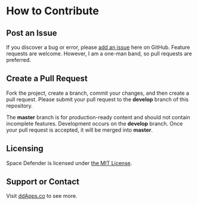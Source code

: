 # How to Contribute

## Post an Issue

If you discover a bug or error, please [add an issue](https://github.com/duliodenis/space-defender/issues) here on GitHub. Feature requests are welcome. However, I am a one-man band, so pull requests are preferred.


## Create a Pull Request

Fork the project, create a branch, commit your changes, and then create a pull request. Please submit your pull request to the **develop** branch of this repository.

The **master** branch is for production-ready content and should not contain incomplete features. Development occurs on the **develop** branch. Once your pull request is accepted, it will be merged into **master**.


## Licensing
Space Defender is licensed under [the MIT License](LICENSE).

## Support or Contact
Visit [ddApps.co](http://ddapps.co) to see more.